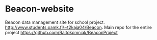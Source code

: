# Beacon-website
Beacon data management site for school project. 
http://www.students.oamk.fi/~t2kaja04/Beacon. 
Main repo for the entire project https://github.com/Raitokomniak/BeaconProject

